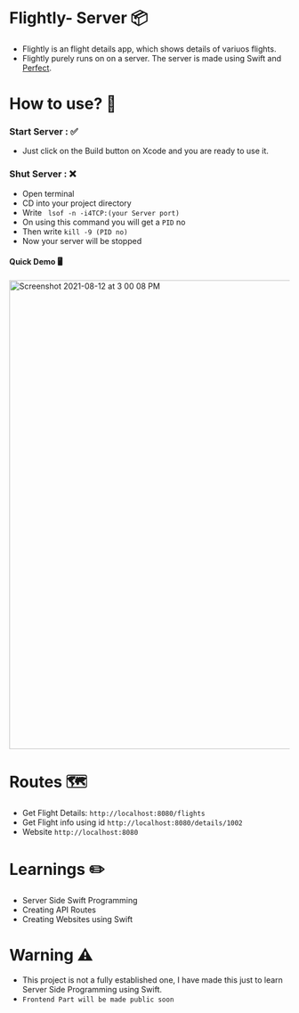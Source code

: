 # Flightly- Server 📦
* Flightly is an flight details app, which shows details of variuos flights.
* Flightly purely runs on on a server. The server is made using Swift and [Perfect](https://perfect.org).

# How to use? 🚩

### Start Server : ✅
- Just click on the Build button on Xcode and you are ready to use it.

### Shut Server : ❌
- Open terminal
- CD into your project directory
- Write ``` lsof -n -i4TCP:(your Server port)```
- On using this command you will get a ```PID``` no
- Then write ```kill -9 (PID no)``` 
- Now your server will be stopped

#### Quick Demo 🖥
<img width="842" alt="Screenshot 2021-08-12 at 3 00 08 PM" src="https://user-images.githubusercontent.com/56252259/129175722-f64409a6-02ff-483f-a3d2-a0249452a0aa.png">


# Routes 🗺
- Get Flight Details: ```http://localhost:8080/flights```
- Get Flight info using id ```http://localhost:8080/details/1002```
- Website ```http://localhost:8080```

# Learnings ✏️
- Server Side Swift Programming
- Creating API Routes
- Creating Websites using Swift

# Warning ⚠️
- This project is not a fully established one, I have made this just to learn Server Side Programming using Swift.
- ```Frontend Part will be made public soon```
